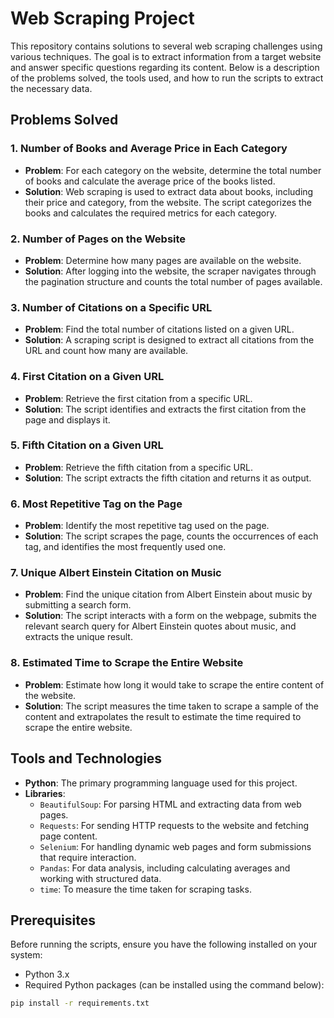 # Web Scraping Project

This repository contains solutions to several web scraping challenges using various techniques. The goal is to extract information from a target website and answer specific questions regarding its content. Below is a description of the problems solved, the tools used, and how to run the scripts to extract the necessary data.

## Problems Solved

### 1. Number of Books and Average Price in Each Category
- **Problem**: For each category on the website, determine the total number of books and calculate the average price of the books listed.
- **Solution**: Web scraping is used to extract data about books, including their price and category, from the website. The script categorizes the books and calculates the required metrics for each category.

### 2. Number of Pages on the Website
- **Problem**: Determine how many pages are available on the website.
- **Solution**: After logging into the website, the scraper navigates through the pagination structure and counts the total number of pages available.

### 3. Number of Citations on a Specific URL
- **Problem**: Find the total number of citations listed on a given URL.
- **Solution**: A scraping script is designed to extract all citations from the URL and count how many are available.

### 4. First Citation on a Given URL
- **Problem**: Retrieve the first citation from a specific URL.
- **Solution**: The script identifies and extracts the first citation from the page and displays it.

### 5. Fifth Citation on a Given URL
- **Problem**: Retrieve the fifth citation from a specific URL.
- **Solution**: The script extracts the fifth citation and returns it as output.

### 6. Most Repetitive Tag on the Page
- **Problem**: Identify the most repetitive tag used on the page.
- **Solution**: The script scrapes the page, counts the occurrences of each tag, and identifies the most frequently used one.

### 7. Unique Albert Einstein Citation on Music
- **Problem**: Find the unique citation from Albert Einstein about music by submitting a search form.
- **Solution**: The script interacts with a form on the webpage, submits the relevant search query for Albert Einstein quotes about music, and extracts the unique result.

### 8. Estimated Time to Scrape the Entire Website
- **Problem**: Estimate how long it would take to scrape the entire content of the website.
- **Solution**: The script measures the time taken to scrape a sample of the content and extrapolates the result to estimate the time required to scrape the entire website.

## Tools and Technologies

- **Python**: The primary programming language used for this project.
- **Libraries**:
  - `BeautifulSoup`: For parsing HTML and extracting data from web pages.
  - `Requests`: For sending HTTP requests to the website and fetching page content.
  - `Selenium`: For handling dynamic web pages and form submissions that require interaction.
  - `Pandas`: For data analysis, including calculating averages and working with structured data.
  - `time`: To measure the time taken for scraping tasks.

## Prerequisites

Before running the scripts, ensure you have the following installed on your system:

- Python 3.x
- Required Python packages (can be installed using the command below):

```bash
pip install -r requirements.txt
